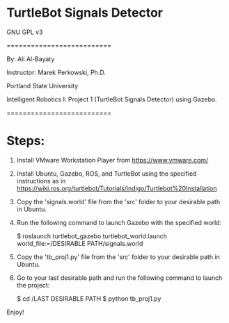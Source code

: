 # TurtleBot Signals Detector

GNU GPL v3

==========================

By: Ali Al-Bayaty

Instructor: Marek Perkowski, Ph.D.

Portland State University

Intelligent Robotics I: Project 1 (TurtleBot Signals Detector) using Gazebo.

==========================

# Steps:

1. Install VMware Workstation Player from https://www.vmware.com/

2. Install Ubuntu, Gazebo, ROS, and TurtleBot using the specified instructions as in https://wiki.ros.org/turtlebot/Tutorials/indigo/Turtlebot%20Installation

3. Copy the 'signals.world' file from the 'src' folder to your desirable path in Ubuntu.

4. Run the following command to launch Gazebo with the specified world:

    $ roslaunch turtlebot_gazebo turtlebot_world.launch world_file:=/DESIRABLE PATH/signals.world

5. Copy the 'tb_proj1.py' file from the 'src' folder to your desirable path in Ubuntu.

6. Go to your last desirable path and run the following command to launch the project:

    $ cd /LAST DESIRABLE PATH
    $ python tb_proj1.py

Enjoy!
